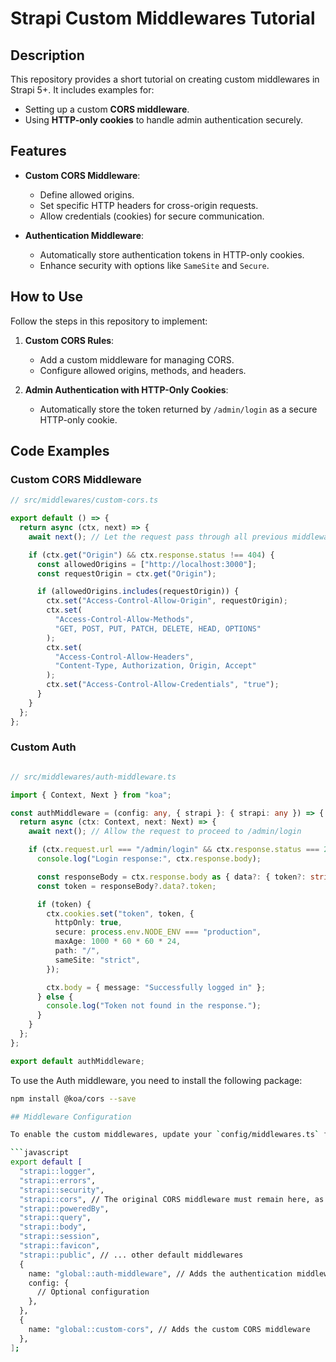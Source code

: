 # Strapi Custom Middlewares Tutorial

## Description
This repository provides a short tutorial on creating custom middlewares in Strapi 5+. It includes examples for:
- Setting up a custom **CORS middleware**.
- Using **HTTP-only cookies** to handle admin authentication securely.

## Features
- **Custom CORS Middleware**:
  - Define allowed origins.
  - Set specific HTTP headers for cross-origin requests.
  - Allow credentials (cookies) for secure communication.

- **Authentication Middleware**:
  - Automatically store authentication tokens in HTTP-only cookies.
  - Enhance security with options like `SameSite` and `Secure`.

## How to Use
Follow the steps in this repository to implement:
1. **Custom CORS Rules**:
   - Add a custom middleware for managing CORS.
   - Configure allowed origins, methods, and headers.

2. **Admin Authentication with HTTP-Only Cookies**:
   - Automatically store the token returned by `/admin/login` as a secure HTTP-only cookie.

## Code Examples
### Custom CORS Middleware
```typescript
// src/middlewares/custom-cors.ts

export default () => {
  return async (ctx, next) => {
    await next(); // Let the request pass through all previous middleware

    if (ctx.get("Origin") && ctx.response.status !== 404) {
      const allowedOrigins = ["http://localhost:3000"];
      const requestOrigin = ctx.get("Origin");

      if (allowedOrigins.includes(requestOrigin)) {
        ctx.set("Access-Control-Allow-Origin", requestOrigin);
        ctx.set(
          "Access-Control-Allow-Methods",
          "GET, POST, PUT, PATCH, DELETE, HEAD, OPTIONS"
        );
        ctx.set(
          "Access-Control-Allow-Headers",
          "Content-Type, Authorization, Origin, Accept"
        );
        ctx.set("Access-Control-Allow-Credentials", "true");
      }
    }
  };
};
```

### Custom Auth 
```typescript

// src/middlewares/auth-middleware.ts

import { Context, Next } from "koa";

const authMiddleware = (config: any, { strapi }: { strapi: any }) => {
  return async (ctx: Context, next: Next) => {
    await next(); // Allow the request to proceed to /admin/login

    if (ctx.request.url === "/admin/login" && ctx.response.status === 200) {
      console.log("Login response:", ctx.response.body);

      const responseBody = ctx.response.body as { data?: { token?: string } };
      const token = responseBody?.data?.token;

      if (token) {
        ctx.cookies.set("token", token, {
          httpOnly: true,
          secure: process.env.NODE_ENV === "production",
          maxAge: 1000 * 60 * 60 * 24,
          path: "/",
          sameSite: "strict",
        });

        ctx.body = { message: "Successfully logged in" };
      } else {
        console.log("Token not found in the response.");
      }
    }
  };
};

export default authMiddleware;
```

To use the Auth middleware, you need to install the following package:

```bash
npm install @koa/cors --save

## Middleware Configuration

To enable the custom middlewares, update your `config/middlewares.ts` file by adding the following entries:

```javascript
export default [
  "strapi::logger",
  "strapi::errors",
  "strapi::security",
  "strapi::cors", // The original CORS middleware must remain here, as Strapi expects it to be present
  "strapi::poweredBy",
  "strapi::query",
  "strapi::body",
  "strapi::session",
  "strapi::favicon",
  "strapi::public", // ... other default middlewares
  {
    name: "global::auth-middleware", // Adds the authentication middleware
    config: {
      // Optional configuration
    },
  },
  {
    name: "global::custom-cors", // Adds the custom CORS middleware
  },
];
```
